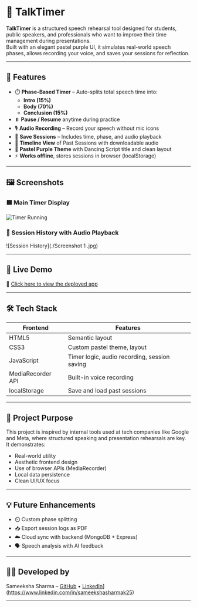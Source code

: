 # 🎤 TalkTimer

**TalkTimer** is a structured speech rehearsal tool designed for students, public speakers, and professionals who want to improve their time management during presentations.  
Built with an elegant pastel purple UI, it simulates real-world speech phases, allows recording your voice, and saves your sessions for reflection.

---

## 🌟 Features

- ⏱️ **Phase-Based Timer** – Auto-splits total speech time into:
  - **Intro (15%)**
  - **Body (70%)**
  - **Conclusion (15%)**
- ⏸️ **Pause / Resume** anytime during practice
- 🎙️ **Audio Recording** – Record your speech without mic icons
- 💾 **Save Sessions** – Includes time, phase, and audio playback
- 📝 **Timeline View** of Past Sessions with downloadable audio
- 🎨 **Pastel Purple Theme** with Dancing Script title and clean layout
- ⚡ **Works offline**, stores sessions in browser (localStorage)

---

## 🖼️ Screenshots

### 🟪 Main Timer Display
![Timer Running](assets/screenshot1.png)

### 💾 Session History with Audio Playback
![Session History](./Screenshot 1 .jpg)

---

## 🚀 Live Demo

🔗 [Click here to view the deployed app](https://sameekshacodes.github.io/TalkTimer/)

---

## 🛠️ Tech Stack

| Frontend  | Features |
|-----------|----------|
| HTML5     | Semantic layout |
| CSS3      | Custom pastel theme, layout |
| JavaScript | Timer logic, audio recording, session saving |
| MediaRecorder API | Built-in voice recording |
| localStorage | Save and load past sessions |

---

## 🧠 Project Purpose

This project is inspired by internal tools used at tech companies like Google and Meta, where structured speaking and presentation rehearsals are key.  
It demonstrates:
- Real-world utility
- Aesthetic frontend design
- Use of browser APIs (MediaRecorder)
- Local data persistence
- Clean UI/UX focus

---

## 💡 Future Enhancements

- ⏲️ Custom phase splitting
- 📥 Export session logs as PDF
- ☁️ Cloud sync with backend (MongoDB + Express)
- 🗣️ Speech analysis with AI feedback

---

## 👩‍💻 Developed by

Sameeksha Sharma – [GitHub](https://github.com/SameekshaCodes) • [LinkedIn]([)](https://www.linkedin.com/in/sameekshasharmak25)

---

